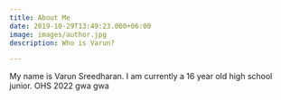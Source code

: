 ```yaml
---
title: About Me
date: 2019-10-29T13:49:23.000+06:00
image: images/author.jpg
description: Who is Varun?

---
```

My name is Varun Sreedharan. I am currently a 16 year old high school junior. OHS 2022 gwa gwa